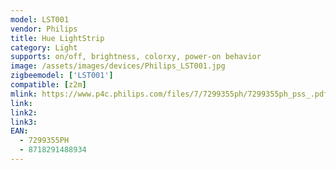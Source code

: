 ```yaml
---
model: LST001
vendor: Philips
title: Hue LightStrip
category: Light
supports: on/off, brightness, colorxy, power-on behavior
image: /assets/images/devices/Philips_LST001.jpg
zigbeemodel: ['LST001']
compatible: [z2m]
mlink: https://www.p4c.philips.com/files/7/7299355ph/7299355ph_pss_.pdf
link: 
link2: 
link3: 
EAN: 
  - 7299355PH
  - 8718291488934
---
```


